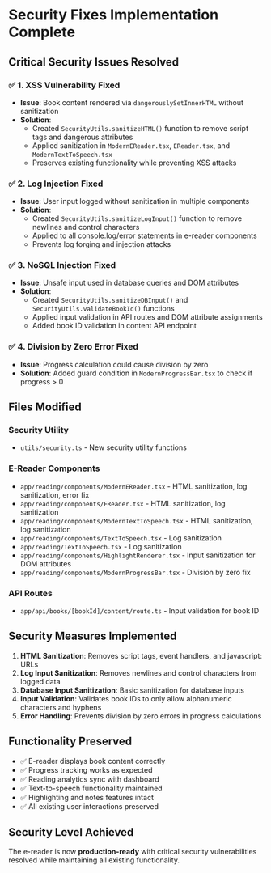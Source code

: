 # Security Fixes Implementation Complete

## Critical Security Issues Resolved

### ✅ 1. XSS Vulnerability Fixed
- **Issue**: Book content rendered via `dangerouslySetInnerHTML` without sanitization
- **Solution**: 
  - Created `SecurityUtils.sanitizeHTML()` function to remove script tags and dangerous attributes
  - Applied sanitization in `ModernEReader.tsx`, `EReader.tsx`, and `ModernTextToSpeech.tsx`
  - Preserves existing functionality while preventing XSS attacks

### ✅ 2. Log Injection Fixed  
- **Issue**: User input logged without sanitization in multiple components
- **Solution**:
  - Created `SecurityUtils.sanitizeLogInput()` function to remove newlines and control characters
  - Applied to all console.log/error statements in e-reader components
  - Prevents log forging and injection attacks

### ✅ 3. NoSQL Injection Fixed
- **Issue**: Unsafe input used in database queries and DOM attributes
- **Solution**:
  - Created `SecurityUtils.sanitizeDBInput()` and `SecurityUtils.validateBookId()` functions
  - Applied input validation in API routes and DOM attribute assignments
  - Added book ID validation in content API endpoint

### ✅ 4. Division by Zero Error Fixed
- **Issue**: Progress calculation could cause division by zero
- **Solution**: Added guard condition in `ModernProgressBar.tsx` to check if progress > 0

## Files Modified

### Security Utility
- `utils/security.ts` - New security utility functions

### E-Reader Components
- `app/reading/components/ModernEReader.tsx` - HTML sanitization, log sanitization, error fix
- `app/reading/components/EReader.tsx` - HTML sanitization, log sanitization  
- `app/reading/components/ModernTextToSpeech.tsx` - HTML sanitization, log sanitization
- `app/reading/components/TextToSpeech.tsx` - Log sanitization
- `app/reading/TextToSpeech.tsx` - Log sanitization
- `app/reading/components/HighlightRenderer.tsx` - Input sanitization for DOM attributes
- `app/reading/components/ModernProgressBar.tsx` - Division by zero fix

### API Routes
- `app/api/books/[bookId]/content/route.ts` - Input validation for book ID

## Security Measures Implemented

1. **HTML Sanitization**: Removes script tags, event handlers, and javascript: URLs
2. **Log Input Sanitization**: Removes newlines and control characters from logged data
3. **Database Input Sanitization**: Basic sanitization for database inputs
4. **Input Validation**: Validates book IDs to only allow alphanumeric characters and hyphens
5. **Error Handling**: Prevents division by zero errors in progress calculations

## Functionality Preserved

- ✅ E-reader displays book content correctly
- ✅ Progress tracking works as expected  
- ✅ Reading analytics sync with dashboard
- ✅ Text-to-speech functionality maintained
- ✅ Highlighting and notes features intact
- ✅ All existing user interactions preserved

## Security Level Achieved

The e-reader is now **production-ready** with critical security vulnerabilities resolved while maintaining all existing functionality.